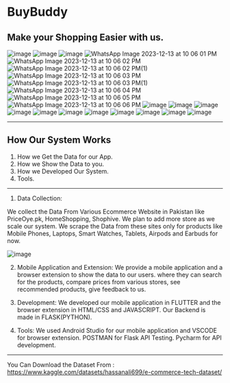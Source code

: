 # BuyBuddy
Make your Shopping Easier with us.
-------------------------------------------------------------------------------------------------------
![image](https://github.com/HassanAli699/BuyBuddy/assets/119949006/1c51374f-f967-4274-bf23-dda2ebd3f192)
![image](https://github.com/HassanAli699/BuyBuddy/assets/119949006/d3ad568c-7094-4e8f-b29d-1c71f80381de)
![image](https://github.com/HassanAli699/BuyBuddy/assets/119949006/df0b0feb-1de1-487c-9dd4-443be1aa18a7)
![WhatsApp Image 2023-12-13 at 10 06 01 PM](https://github.com/HassanAli699/BuyBuddy/assets/119949006/939a25fc-40ca-4eec-a111-b27e6420553e)
![WhatsApp Image 2023-12-13 at 10 06 02 PM](https://github.com/HassanAli699/BuyBuddy/assets/119949006/1ef26a2c-860d-403f-81a9-35a082954f24)
![WhatsApp Image 2023-12-13 at 10 06 02 PM(1)](https://github.com/HassanAli699/BuyBuddy/assets/119949006/dad2d9fa-cf0a-47ea-b28b-152d6fcab5a8)
![WhatsApp Image 2023-12-13 at 10 06 03 PM](https://github.com/HassanAli699/BuyBuddy/assets/119949006/e66f0eaa-29f3-4652-8535-5eb753ae2d88)
![WhatsApp Image 2023-12-13 at 10 06 03 PM(1)](https://github.com/HassanAli699/BuyBuddy/assets/119949006/f4ea4092-522b-419c-b960-38019a4aa540)
![WhatsApp Image 2023-12-13 at 10 06 04 PM](https://github.com/HassanAli699/BuyBuddy/assets/119949006/3bc72c91-da31-43b6-bc0d-cc4dbaeb8a83)
![WhatsApp Image 2023-12-13 at 10 06 05 PM](https://github.com/HassanAli699/BuyBuddy/assets/119949006/ec039867-fcdb-4b35-afac-8615b29a22a8)
![WhatsApp Image 2023-12-13 at 10 06 06 PM](https://github.com/HassanAli699/BuyBuddy/assets/119949006/2aae0d4a-ea1f-47f8-bcde-eca7b1bb2863)
![image](https://github.com/HassanAli699/BuyBuddy/assets/119949006/0166144d-6fd3-490f-853f-7fbc63100368)
![image](https://github.com/HassanAli699/BuyBuddy/assets/119949006/89c74844-5169-4d92-8228-81463bdbbd6d)
![image](https://github.com/HassanAli699/BuyBuddy/assets/119949006/56fbe197-69ec-4e63-b26e-72c31cd137ac)
![image](https://github.com/HassanAli699/BuyBuddy/assets/119949006/7ff2fb29-56bc-41ed-b32e-1d948fdced0e)
![image](https://github.com/HassanAli699/BuyBuddy/assets/119949006/88beca01-2f95-465a-b3e8-d02744dccb90)
![image](https://github.com/HassanAli699/BuyBuddy/assets/119949006/959f0251-b4a6-4074-8c19-02a695dfb69c)
![image](https://github.com/HassanAli699/BuyBuddy/assets/119949006/5d9e78ac-c1f8-4fd6-a50e-18f10dd9b3df)
![image](https://github.com/HassanAli699/BuyBuddy/assets/119949006/6d7bac7f-6450-4b4d-9a27-4e9761b9e93a)
![image](https://github.com/HassanAli699/BuyBuddy/assets/119949006/dd032aa3-e894-4bd5-8d42-8a1140eaa30b)
![image](https://github.com/HassanAli699/BuyBuddy/assets/119949006/89a97c33-dcc6-4af8-b9ed-ac05ce24b1a1)
![image](https://github.com/HassanAli699/BuyBuddy/assets/119949006/a9592848-74ef-48a6-8cad-7269ea755851)

-------------------------------------------------------------------------------------------------------

How Our System Works
-------------------------------------------------------------------------------------------------------
1. How we Get the Data for our App.
2. How we Show the Data to you.
3. How we Developed Our System.
4. Tools.
--------------------------------------------------------------------------------------------------------
1. Data Collection:

We collect the Data From Various Ecommerce Website in Pakistan like PriceOye.pk, HomeShopping, Shophive. We plan to add more store as we scale our system. We scrape the Data from these sites
only for products like Mobile Phones, Laptops, Smart Watches, Tablets, Airpods and Earbuds for now. 

![image](https://github.com/HassanAli699/BuyBuddy/assets/119949006/4e6651eb-d588-4c2d-996d-159105954bd7)


2. Mobile Application and Extension:
We provide a mobile application and a browser extension to show the data to our users. where they can search for the products, compare prices from various stores, see recommended products, give feedback to us.

4. Development:
We developed our mobile application in FLUTTER and the browser extension in HTML/CSS and JAVASCRIPT. Our Backend is made in FLASK(PYTHON).

5. Tools:
We used Android Studio for our mobile application and VSCODE for browser extension. POSTMAN for Flask API Testing. Pycharm for API development.

--------------------------------------------------------------------------------------------------------
You Can Download the Dataset From : https://www.kaggle.com/datasets/hassanali699/e-commerce-tech-dataset/
